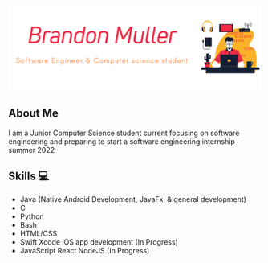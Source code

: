 ![](https://raw.githubusercontent.com/Commando-Brando/Commando-Brando/898cb37e2256ed47185a61e29907f92540bc61a6/github_transparent-dark_big.svg)

## About Me

I am a Junior Computer Science student current focusing on software engineering and preparing to start a software engineering internship summer 2022

## Skills :computer:
* Java (Native Android Development, JavaFx, & general development)
* C 
* Python 
* Bash
* HTML/CSS
* Swift Xcode iOS app development (In Progress)
* JavaScript React NodeJS (In Progress)






<!--
**Commando-Brando/Commando-Brando** is a ✨ _special_ ✨ repository because its `README.md` (this file) appears on your GitHub profile.

Here are some ideas to get you started:

- 🔭 I’m currently working on ...
- 🌱 I’m currently learning ...
- 👯 I’m looking to collaborate on ...
- 🤔 I’m looking for help with ...
- 💬 Ask me about ...
- 📫 How to reach me: ...
- 😄 Pronouns: ...
- ⚡ Fun fact: ...
-->
